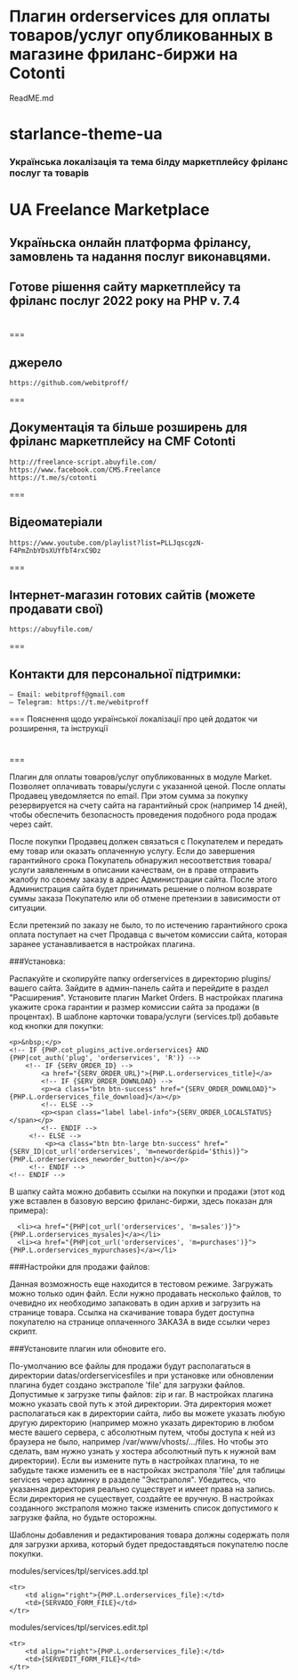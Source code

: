 # Плагин orderservices для оплаты товаров/услуг опубликованных в магазине фриланс-биржи на Cotonti
ReadME.md
# starlance-theme-ua
### Українська локалізація та тема білду маркетплейсу фріланс послуг та товарів
# UA Freelance Marketplace
## Україньска онлайн платформа фрілансу, замовлень та надання послуг виконавцями. 
## Готове рішення сайту маркетплейсу та фріланс послуг 2022 року на PHP v. 7.4
# 


===
## джерело
	https://github.com/webitproff/
===
## Документація та більше розширень для фріланс маркетплейсу на CMF Cotonti
	http://freelance-script.abuyfile.com/
	https://www.facebook.com/CMS.Freelance
	https://t.me/s/cotonti
===
## Вiдеоматеріали
	https://www.youtube.com/playlist?list=PLLJqscgzN-F4PmZnbYDsXUYfbT4rxC9Dz
===
## Інтернет-магазин готових сайтів (можете продавати свої)
	https://abuyfile.com/
===
## Контакти для персональної підтримки:
	— Email: webitproff@gmail.com
	— Telegram: https://t.me/webitproff
===
Пояснення щодо української локалізації про цей додаток чи розширення, та інструкції 

# 
===


Плагин для оплаты товаров/услуг опубликованных в модуле Market. Позволяет оплачивать товары/услуги с указанной ценой. После оплаты Продавец уведомляется по email. При этом сумма за покупку резервируется на счету сайта на гарантийный срок (например 14 дней), чтобы обеспечить безопасность проведения подобного рода продаж через сайт.

После покупки Продавец должен связаться с Покупателем и передать ему товар или оказать оплаченную услугу. Если до завершения гарантийного срока Покупатель обнаружил несоответствия товара/услуги заявленным в описании качествам, он в праве отправить жалобу по своему заказу в адрес Администрации сайта. После этого Администрация сайта будет принимать решение о полном возврате суммы заказа Покупателю или об отмене претензии в зависимости от ситуации.

Если претензий по заказу не было, то по истечению гарантийного срока оплата поступает на счет Продавца с вычетом комиссии сайта, которая заранее устанавливается в настройках плагина.

###Установка:

Распакуйте и скопируйте папку orderservices в директорию plugins/ вашего сайта.
Зайдите в админ-панель сайта и перейдите в раздел "Расширения". Установите плагин Market Orders.
В настройках плагина укажите срока гарантии и размер комиссии сайта за продажи (в процентах).
В шаблоне карточки товара/услуги (services.tpl) добавьте код кнопки для покупки:

<!-- IF {SERV_COST} > 0 AND {SERV_STATE} == 0 -->
    <p>&nbsp;</p>
    <!-- IF {PHP.cot_plugins_active.orderservices} AND {PHP|cot_auth('plug', 'orderservices', 'R')} -->
        <!-- IF {SERV_ORDER_ID} -->
            <a href="{SERV_ORDER_URL}">{PHP.L.orderservices_title}</a>
            <!-- IF {SERV_ORDER_DOWNLOAD} -->
            <p><a class="btn btn-success" href="{SERV_ORDER_DOWNLOAD}">{PHP.L.orderservices_file_download}</a></p>
            <!-- ELSE -->
            <p><span class="label label-info">{SERV_ORDER_LOCALSTATUS}</span></p>
            <!-- ENDIF -->  
         <!-- ELSE -->
             <p><a class="btn btn-large btn-success" href="{SERV_ID|cot_url('orderservices', 'm=neworder&pid='$this)}">{PHP.L.orderservices_neworder_button}</a></p>
         <!-- ENDIF -->
    <!-- ENDIF -->
<!-- ENDIF -->
 

В шапку сайта можно добавить ссылки на покупки и продажи (этот код уже вставлен в базовую версию фриланс-биржи, здесь показан для примера):

<!-- IF {PHP.cot_plugins_active.orderservices} -->
      <li><a href="{PHP|cot_url('orderservices', 'm=sales')}">{PHP.L.orderservices_mysales}</a></li>
      <li><a href="{PHP|cot_url('orderservices', 'm=purchases')}">{PHP.L.orderservices_mypurchases}</a></li>
<!-- ENDIF -->
 

###Настройки для продажи файлов:

Данная возможность еще находится в тестовом режиме. Загружать можно только один файл. Если нужно продавать несколько файлов, то очевидно их необходимо запаковать в один архив и загрузить на странице товара. Ссылка на скачивание товара будет доступна покупателю на странице оплаченного ЗАКАЗА в виде ссылки через скрипт.
 

###Установите плагин или обновите его.
 
По-умолчанию все файлы для продажи будут располагаться в директории datas/orderservicesfiles и при установке или обновлении плагина будет создано экстраполе 'file' для загрузки файлов. Допустимые к загрузке типы файлов: zip и rar. 
В настройках плагина можно указать свой путь к этой директории. Эта директория может располагаться как в директории сайта, либо вы можете указать любую другую директорию (например можно указать директорию в любом месте вашего сервера, с абсолютным путем, чтобы доступа к ней из браузера не было, например /var/www/vhosts/.../files. Но чтобы это сделать, вам нужно узнать у хостера абсолютный путь к нужной вам директории). Если вы измените путь в настройках плагина, то не забудьте также изменить ее в настройках экстраполя 'file' для таблицы services через админку в разделе "Экстраполя". Убедитесь, что указанная директория реально существует и имеет права на запись. Если директория не существует, создайте ее вручную. В настройках созданного экстраполя можно также изменить список допустимого к загрузке файла, но будьте осторожны.
 
Шаблоны добавления и редактирования товара должны содержать поля для загрузки архива, который будет предоставдяться покупателю после покупки.

modules/services/tpl/services.add.tpl

<!-- IF {PHP.cot_plugins_active.orderservices} -->
    <tr>
        <td align="right">{PHP.L.orderservices_file}:</td>
        <td>{SERVADD_FORM_FILE}</td>
    </tr>
<!-- ENDIF -->

modules/services/tpl/services.edit.tpl

<!-- IF {PHP.cot_plugins_active.orderservices} -->
    <tr>
        <td align="right">{PHP.L.orderservices_file}:</td>
        <td>{SERVEDIT_FORM_FILE}</td>
    </tr>
<!-- ENDIF -->
 

 
